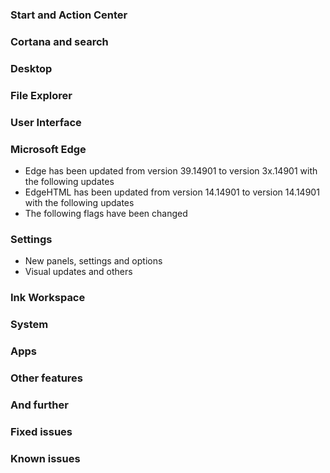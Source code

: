 ### Start and Action Center

### Cortana and search

### Desktop

### File Explorer

### User Interface

### Microsoft Edge
- Edge has been updated from version 39.14901 to version 3x.14901 with the following updates
- EdgeHTML has been updated from version 14.14901 to version 14.14901 with the following updates
- The following flags have been changed

### Settings
- New panels, settings and options
- Visual updates and others

### Ink Workspace

### System

### Apps

### Other features

### And further

### Fixed issues

### Known issues